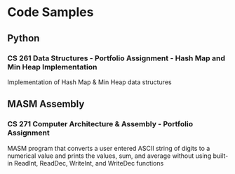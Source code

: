 # Code Samples

## Python
### CS 261 Data Structures - Portfolio Assignment - Hash Map and Min Heap Implementation
Implementation of Hash Map & Min Heap data structures

## MASM Assembly
### CS 271 Computer Architecture & Assembly - Portfolio Assignment
MASM program that converts a user entered ASCII string of digits to a numerical value and prints the values, sum, and average without using built-in ReadInt, ReadDec, WriteInt, and WriteDec functions
